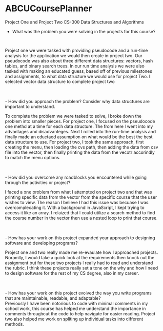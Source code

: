 # ABCUCoursePlanner
Project One and Project Two CS-300 Data Structures and Algorithms

- What was the problem you were solving in the projects for this course?
<br>

Project one we were tasked with providing pseudocode and a run-time analysis for the application we would then create in project two. Our pseudocode was also about three different data structures: vectors, hash tables, and binary search trees. In our run time analysis we were also tasked with making an educated guess, based off of previous milestones and assignments, to what data structure we would use for project Two. I selected vector data structure to complete project two

<br>
<br>
- How did you approach the problem? Consider why data structures are important to understand.
<br>

To complete the problem we were tasked to solve, I broke down the problem into smaller pieces. For project one, I focused on the pseudocode one methd at a time for each data structure. The from here I went into my advantages and disadvanteges. Next I rolled into the run-time analysis and finally made an eductaed assumption on what would be the best the best data structure to use. For project two, I took the same approach, first creating the menu, then loading the cvs path, then adding the data from csv file into the vector, then finally printing the data from the vecotr accorindly to match the menu options. 

<br>
<br>
- How did you overcome any roadblocks you encountered while going through the activities or project?
<br>

I faced a one problem from what I attempted on project two and that was printing specific data from the vector from the specific course that the user wishes to view. The reason I believe I had this issue was becuase I was overcomplecating it. With a background in JavaScript, I kept trying to access it like an array. I relaized that I could utilize a search method to find the course number in the vector then use a nested loop to print that course.

<br>
<br>
- How has your work on this project expanded your approach to designing software and developing programs?
<br>

Project one and two really made me re-evaulate how I approached projects. Noramlly, I would take a quick look at the requirements then knock out the assignment but for these two projects I really had to read and understand the rubric. I think these projects really set a tone on the why and how I need to design software for the rest of my CS degree, also in my career. 

<br>
<br>
- How has your work on this project evolved the way you write programs that are maintainable, readable, and adaptable?
<br>
Previously I have been notorious to code with minimal comments in my school work, this course has helped me understand the importance in comments throughout the code to help navigate for easier reading. Project two also helped me work on spliting up individual tasks into different methods.

